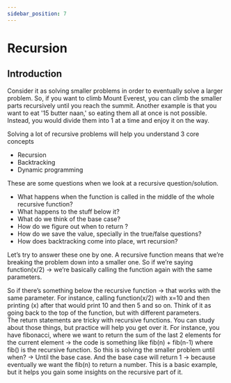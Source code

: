 ```yaml
---
sidebar_position: 7
---
```


# Recursion

## Introduction
Consider it as solving smaller problems in order to eventually solve a larger problem. So, if you want to climb Mount Everest, you can climb the smaller parts recursively until you reach the summit.
Another example is that you want to eat '15 butter naan,' so eating them all at once is not possible. Instead, you would divide them into 1 at a time and enjoy it on the way.

Solving a lot of recursive problems will help you understand 3 core concepts
- Recursion
- Backtracking
- Dynamic programming

These are some questions when we look at a recursive question/solution.  

- What happens when the function is called in the middle of the whole recursive function?
- What happens to the stuff below it?
- What do we think of the base case?
- How do we figure out when to return ?
- How do we save the value, specially in the true/false questions?
- How does backtracking come into place, wrt recursion?  


Let’s try to answer these one by one. A recursive function means that we’re breaking the problem down into a smaller one. So if we’re saying function(x/2) -> we’re basically calling the function again with the same parameters.

So if there’s something below the recursive function -> that works with the same parameter. For
instance, calling function(x/2) with x=10 and then printing (x) after that would print 10 and then 5 and so on. Think of it as going back to the top of the function, but with different parameters.  
The return statements are tricky with recursive functions. You can study about those things, but practice will help you get over it. For instance, you have fibonacci, where we want to return the sum of the last 2 elements for the current element -> the code is something like fib(n) + fib(n-1) where fib() is the recursive function. So this is solving the smaller problem until when? -> Until the base case. And the base case will return 1 -> because eventually we want the fib(n) to return a number. This is a basic example, but it helps you gain some insights on the recursive part of it. 
